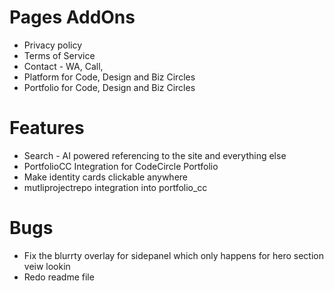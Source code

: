 # Pages AddOns

- Privacy policy
- Terms of Service
- Contact - WA, Call,
- Platform for Code, Design and Biz Circles
- Portfolio for Code, Design and Biz Circles

# Features

- Search - AI powered referencing to the site and everything else
- PortfolioCC Integration for CodeCircle Portfolio
- Make identity cards clickable anywhere
- mutliprojectrepo integration into portfolio_cc

# Bugs

- Fix the blurrty overlay for sidepanel which only happens for hero section veiw lookin
- Redo readme file
